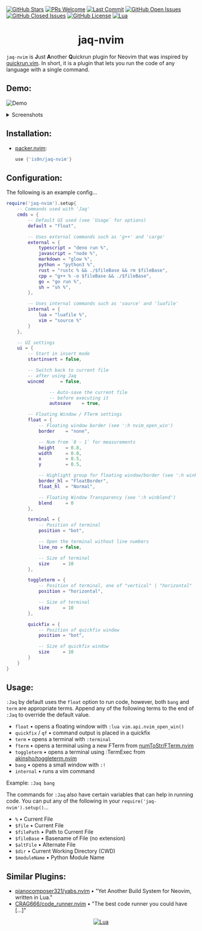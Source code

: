 [![GitHub Stars](https://img.shields.io/github/stars/is0n/jaq-nvim.svg?style=social&label=Star&maxAge=2592000)](https://github.com/is0n/jaq-nvim/stargazers/)
[![PRs Welcome](https://img.shields.io/badge/PRs-welcome-brightgreen.svg)](http://makeapullrequest.com)
[![Last Commit](https://img.shields.io/github/last-commit/is0n/jaq-nvim)](https://github.com/is0n/jaq-nvim/pulse)
[![GitHub Open Issues](https://img.shields.io/github/issues/is0n/jaq-nvim.svg)](https://github.com/is0n/jaq-nvim/issues/)
[![GitHub Closed Issues](https://img.shields.io/github/issues-closed/is0n/jaq-nvim.svg)](https://github.com/is0n/jaq-nvim/issues?q=is%3Aissue+is%3Aclosed)
[![GitHub License](https://img.shields.io/github/license/is0n/jaq-nvim?logo=GNU)](https://github.com/is0n/jaq-nvim/blob/master/LICENSE)
[![Lua](https://img.shields.io/badge/Lua-2C2D72?logo=lua&logoColor=white)](https://github.com/is0n/fm-nvim/search?l=lua)

<h1 align='center'>jaq-nvim</h1>

`jaq-nvim` is **J**ust **A**nother **Q**uickrun plugin for Neovim that was inspired by [quickrun.vim](https://github.com/D0n9X1n/quickrun.vim). In short, it is a plugin that lets you run the code of any language with a single command.

## Demo:

![Demo](https://user-images.githubusercontent.com/57725322/143307370-861066e8-cae0-4641-8185-25c031baafbb.gif)

<p>
<details>
<summary>Screenshots</summary>

##### Run C++ Code w/ :Jaq Bang

![Jaq Bang](https://user-images.githubusercontent.com/57725322/143304594-45df53fc-8aeb-424b-b688-70779b7c9533.png)

##### Run C++ Code w/ :Jaq Float

![Jaq Float](https://user-images.githubusercontent.com/57725322/143304610-053d2593-53a9-4839-9bb3-c61e0de66022.png)

##### Run C++ Code w/ :Jaq Term

![Jaq Term](https://user-images.githubusercontent.com/57725322/143304617-b0d13aa6-368a-4968-8b89-909d6ddbcf60.png)

</details>
</p>

## Installation:

- [packer.nvim](https://github.com/wbthomason/packer.nvim):
  ```lua
  use {'is0n/jaq-nvim'}
  ```

## Configuration:

The following is an example config...

```lua
require('jaq-nvim').setup{
	-- Commands used with 'Jaq'
	cmds = {
		-- Default UI used (see `Usage` for options)
		default = "float",

		-- Uses external commands such as 'g++' and 'cargo'
		external = {
			typescript = "deno run %",
			javascript = "node %",
			markdown = "glow %",
			python = "python3 %",
			rust = "rustc % && ./$fileBase && rm $fileBase",
			cpp = "g++ % -o $fileBase && ./$fileBase",
			go = "go run %",
			sh = "sh %",
		},

		-- Uses internal commands such as 'source' and 'luafile'
		internal = {
			lua = "luafile %",
			vim = "source %"
		}
	},

	-- UI settings
	ui = {
		-- Start in insert mode
		startinsert = false,

		-- Switch back to current file
		-- after using Jaq
		wincmd      = false,

                -- Auto-save the current file
                -- before executing it
                autosave    = true,

		-- Floating Window / FTerm settings
		float = {
			-- Floating window border (see ':h nvim_open_win')
			border    = "none",

			-- Num from `0 - 1` for measurements
			height    = 0.8,
			width     = 0.8,
			x         = 0.5,
			y         = 0.5,

			-- Highlight group for floating window/border (see ':h winhl')
			border_hl = "FloatBorder",
			float_hl  = "Normal",

			-- Floating Window Transparency (see ':h winblend')
			blend     = 0
		},

		terminal = {
			-- Position of terminal
			position = "bot",

			-- Open the terminal without line numbers
			line_no = false,

			-- Size of terminal
			size     = 10
		},

		toggleterm = {
			-- Position of terminal, one of "vertical" | "horizontal" | "window" | "float"
			position = "horizontal",

			-- Size of terminal
			size     = 10
		},

		quickfix = {
			-- Position of quickfix window
			position = "bot",

			-- Size of quickfix window
			size     = 10
		}
	}
}
```

## Usage:

`:Jaq` by default uses the `float` option to run code, however, both `bang` and `term` are appropriate terms. Append any of the following terms to the end of `:Jaq` to override the default value.

- `float` • opens a floating window with `:lua vim.api.nvim_open_win()`
- `quickfix` / `qf` • command output is placed in a quickfix
- `term` • opens a terminal with `:terminal`
- `fterm` •  opens a terminal using a new FTerm from [numToStr/FTerm.nvim](https://github.com/numToStr/FTerm.nvim)
- `toggleterm` • opens a terminal using :TermExec from [akinsho/toggleterm.nvim](https://github.com/akinsho/toggleterm.nvim)
- `bang` • opens a small window with `:!`
- `internal` • runs a vim command

Example: `:Jaq bang`

The commands for `:Jaq` also have certain variables that can help in running code. You can put any of the following in your `require('jaq-nvim').setup()`...

- `%` • Current File
- `$file` • Current File
- `$filePath` • Path to Current File
- `$fileBase` • Basename of File (no extension)
- `$altFile` • Alternate File
- `$dir` • Current Working Directory (CWD)
- `$moduleName` • Python Module Name

## Similar Plugins:

- [pianocomposer321/yabs.nvim](https://github.com/pianocomposer321/yabs.nvim) • "Yet Another Build System for Neovim, written in Lua."
- [CRAG666/code_runner.nvim](https://github.com/CRAG666/code_runner.nvim) • "The best code runner you could have [...]"

<div align="center" id="madewithlua">

[![Lua](https://img.shields.io/badge/Made%20with%20Lua-blue.svg?style=for-the-badge&logo=lua)](#madewithlua)

</div>
